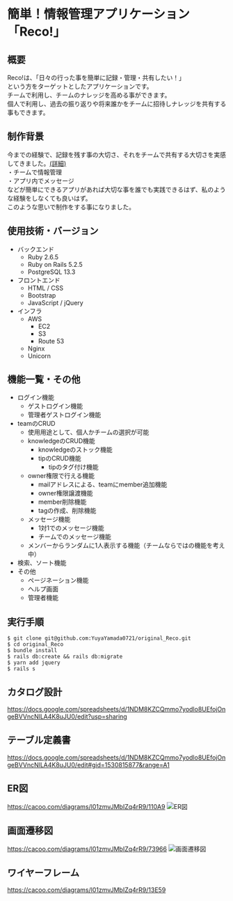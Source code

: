 # 簡単！情報管理アプリケーション「Reco!」


## 概要
Reco!は、「日々の行った事を簡単に記録・管理・共有したい！」
<br>
という方をターゲットとしたアプリケーションです。
<br>
チームで利用し、チームのナレッジを高める事ができます。
<br>
個人で利用し、過去の振り返りや将来誰かをチームに招待しナレッジを共有する事もできます。


## 制作背景
今までの経験で、記録を残す事の大切さ、それをチームで共有する大切さを実感してきました。[(詳細)](https://docs.google.com/spreadsheets/d/1NDM8KZCQmmo7yodlo8UEfojOngeBVVncNlLA4K8uJU0/edit#gid=1735966077&range=A1)
<br>
・チームで情報管理
<br>
・アプリ内でメッセージ
<br>
などが簡単にできるアプリがあれば大切な事を誰でも実践できるはず、私のような経験をしなくても良いはず。
<br>
このような思いで制作をする事になりました。


## 使用技術・バージョン
* バックエンド
  * Ruby 2.6.5
  * Ruby on Rails 5.2.5
  * PostgreSQL 13.3
* フロントエンド
  * HTML / CSS
  * Bootstrap
  * JavaScript / jQuery
* インフラ
  * AWS
    * EC2
    * S3
    * Route 53
  * Nginx
  * Unicorn


##  機能一覧・その他
* ログイン機能
  * ゲストログイン機能
  * 管理者ゲストログイン機能
* teamのCRUD
  * 使用用途として、個人かチームの選択が可能
  * knowledgeのCRUD機能
    * knowledgeのストック機能
    * tipのCRUD機能
      * tipのタグ付け機能
  * owner権限で行える機能
    * mailアドレスによる、teamにmember追加機能
    * owner権限譲渡機能
    * member削除機能
    * tagの作成、削除機能
  * メッセージ機能
    * 1対1でのメッセージ機能
    * チームでのメッセージ機能
  * メンバーからランダムに1人表示する機能（チームならではの機能を考え中）
* 検索、ソート機能
* その他
  * ページネーション機能
  * ヘルプ画面
  * 管理者機能


## 実行手順
```
$ git clone git@github.com:YuyaYamada0721/original_Reco.git
$ cd original_Reco
$ bundle install
$ rails db:create && rails db:migrate
$ yarn add jquery
$ rails s
```


## カタログ設計
https://docs.google.com/spreadsheets/d/1NDM8KZCQmmo7yodlo8UEfojOngeBVVncNlLA4K8uJU0/edit?usp=sharing

## テーブル定義書
https://docs.google.com/spreadsheets/d/1NDM8KZCQmmo7yodlo8UEfojOngeBVVncNlLA4K8uJU0/edit#gid=1530815877&range=A1

## ER図
https://cacoo.com/diagrams/l01zmvJMbIZq4rR9/110A9
![ER図](https://user-images.githubusercontent.com/78161698/131075360-238cf6fa-fdc6-48dc-9bf0-92094c87b909.png)

## 画面遷移図
https://cacoo.com/diagrams/l01zmvJMbIZq4rR9/73966
![画面遷移図](https://user-images.githubusercontent.com/78161698/125025123-158dfe00-e0bd-11eb-8504-c05410e86934.png)

## ワイヤーフレーム
https://cacoo.com/diagrams/l01zmvJMbIZq4rR9/13E59

